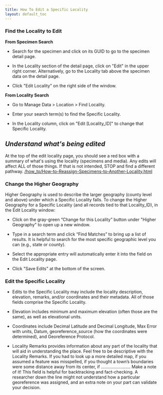 ```yaml
---
title: How To Edit a Specific Locality
layout: default_toc
---
```


### Find the Locality to Edit

**From Specimen Search**

* Search for the specimen and click on its GUID to go to the specimen detail page.

* In the Locality section of the detail page, click on "Edit" in the upper right corner. Alternatively, go to the Locality tab above the specimen data on the detail page.

* Click "Edit Locality" on the right side of the window.

**From Locality Search**

* Go to Manage Data > Location > Find Locality.

* Enter your search term(s) to find the Specific Locality.

* In the Locality column, click on "Edit [Locality_ID]" to change that Specific Locality.

## _Understand what's being edited_

At the top of the edit locality page, you should see a red box with a summary of what's using the locality (specimens and media). 
Any edits will affect ALL of those things. If that is not intended, STOP and find a different pathway.
[/how_to/How-to-Reassign-Specimens-to-Another-Locality.html](/how_to/How-to-Reassign-Specimens-to-Another-Locality.html)


### Change the Higher Geography

Higher Geography is used to describe the larger geography (county level and above) under which a Specific Locality falls. To change the Higher Geography for a Specific Locality (and all records tied to that Locality_ID), in the Edit Locality window:

* Click on the gray-green “Change for this Locality” button under "Higher Geography" to open up a new window.

* Type in a search term and click “Find Matches” to bring up a list of results. It is helpful to search for the most specific geographic level you can (e.g., state or county).

* Select the appropriate entry will automatically enter it into the field on the Edit Locality page.

* Click "Save Edits" at the bottom of the screen.

### Edit the Specific Locality

* Edits to the Specific Locality may include the locality description, elevation, remarks, and/or coordinates and their metadata. All of those fields comprise the Specific Locality.

* Elevation includes minimum and maximum elevation (often those are the same), as well as elevational units.

* Coordinates include Decimal Latitude and Decimal Longitude, Max Error with units, Datum, georeference_source (how the coordinates were determined), and Georeference Protocol.

* Locality Remarks provides information about any part of the locality that will aid in understanding the place. Feel free to be  descriptive with the Locality Remarks. If you had to look up a more detailed map, if you assumed a feature was misspelled, if you thought a town’s boundaries were some distance away from its center, if …………………… Make a note of it! This field is helpful for backtracking and fact-checking. A researcher down the line might not understand how a particular georeference was assigned, and an extra note on your part can validate your decision.
